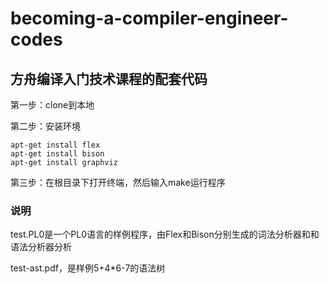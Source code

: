﻿# becoming-a-compiler-engineer-codes
## 方舟编译入门技术课程的配套代码

第一步：clone到本地

第二步：安装环境
```
apt-get install flex
apt-get install bison
apt-get install graphviz
```
第三步：在根目录下打开终端，然后输入make运行程序
### 说明
test.PL0是一个PL0语言的样例程序，由Flex和Bison分别生成的词法分析器和和语法分析器分析

test-ast.pdf，是样例5+4*6-7的语法树